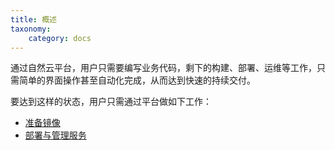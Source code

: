 ```yaml
---
title: 概述
taxonomy:
    category: docs
---
```



通过自然云平台，用户只需要编写业务代码，剩下的构建、部署、运维等工作，只需简单的界面操作甚至自动化完成，从而达到快速的持续交付。

要达到这样的状态，用户只需通过平台做如下工作：

* [准备镜像](../img)
* [部署与管理服务](../container-services)



